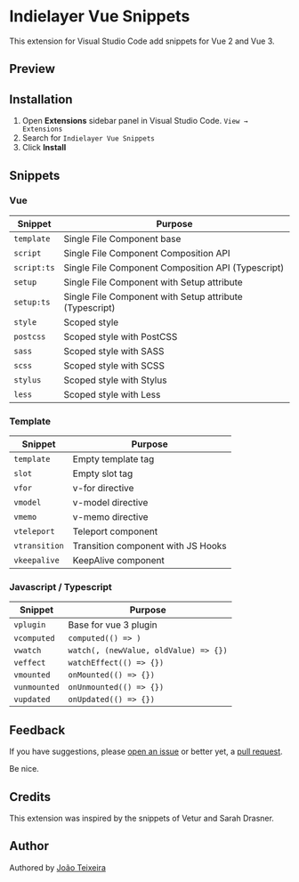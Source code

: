 # Indielayer Vue Snippets

This extension for Visual Studio Code add snippets for Vue 2 and Vue 3.

## Preview


## Installation

1. Open **Extensions** sidebar panel in Visual Studio Code. `View → Extensions`
1. Search for `Indielayer Vue Snippets`
1. Click **Install**

## Snippets

### Vue

| Snippet | Purpose |
| - | - |
| `template` | Single File Component base |
| `script` | Single File Component Composition API |
| `script:ts` | Single File Component Composition API (Typescript) |
| `setup` | Single File Component with Setup attribute |
| `setup:ts` | Single File Component with Setup attribute (Typescript) |
| `style` | Scoped style |
| `postcss` | Scoped style with PostCSS |
| `sass` | Scoped style with SASS |
| `scss` | Scoped style with SCSS |
| `stylus` | Scoped style with Stylus |
| `less` | Scoped style with Less |

### Template

| Snippet | Purpose |
| - | - |
| `template` | Empty template tag |
| `slot` | Empty slot tag |
| `vfor` | v-for directive |
| `vmodel` | v-model directive |
| `vmemo` | v-memo directive |
| `vteleport` | Teleport component |
| `vtransition` | Transition component with JS Hooks |
| `vkeepalive` | KeepAlive component |

### Javascript / Typescript

| Snippet | Purpose |
| - | - |
| `vplugin` | Base for vue 3 plugin |
| `vcomputed` | `computed(() => )` |
| `vwatch` | `watch(, (newValue, oldValue) => {})` |
| `veffect` | `watchEffect(() => {})` |
| `vmounted` | `onMounted(() => {})` |
| `vunmounted` | `onUnmounted(() => {})` |
| `vupdated` | `onUpdated(() => {})` |

## Feedback

If you have suggestions, please [open an issue](https://github.com/indielayer/vscode-vue-snippets/issues) or better yet, a [pull request](https://github.com/indielayer/vscode-vue-snippets/pulls).

Be nice.


## Credits

This extension was inspired by the snippets of Vetur and Sarah Drasner.

## Author

Authored by [João Teixeira](https://github.com/jpntex)